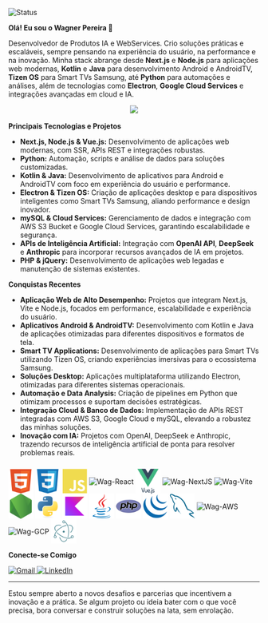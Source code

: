 ![Status](./profile-3d-contrib/profile-toronto.svg)

**Olá! Eu sou o Wagner Pereira 👋**

  

Desenvolvedor de Produtos IA e WebServices. Crio soluções práticas e escaláveis, sempre pensando na experiência do usuário, na performance e na inovação. Minha stack abrange desde **Next.js** e **Node.js** para aplicações web modernas, **Kotlin** e **Java** para desenvolvimento Android e AndroidTV, **Tizen OS** para Smart TVs Samsung, até **Python** para automações e análises, além de tecnologias como **Electron**, **Google Cloud Services** e integrações avançadas em cloud e IA.

<div align="center">
  <a href="https://github.com/wagnerpereiradev">
    <img height="150em" src="https://github-readme-stats.vercel.app/api/top-langs/?username=wagnerpereiradev&layout=compact&langs_count=7&text_color=ffffff&title_color=ffee32&bg_color=080708&border_radius=20px&border_color=ffd100"/>
  </a>
</div>

**Principais Tecnologias e Projetos**

- **Next.js, Node.js & Vue.js:** Desenvolvimento de aplicações web modernas, com SSR, APIs REST e integrações robustas.
- **Python:** Automação, scripts e análise de dados para soluções customizadas.
- **Kotlin & Java:** Desenvolvimento de aplicativos para Android e AndroidTV com foco em experiência do usuário e performance.
- **Electron & Tizen OS:** Criação de aplicações desktop e para dispositivos inteligentes como Smart TVs Samsung, aliando performance e design inovador.
- **mySQL & Cloud Services:** Gerenciamento de dados e integração com AWS S3 Bucket e Google Cloud Services, garantindo escalabilidade e segurança.
- **APIs de Inteligência Artificial:** Integração com **OpenAI API**, **DeepSeek** e **Anthropic** para incorporar recursos avançados de IA em projetos.
- **PHP & jQuery:** Desenvolvimento de aplicações web legadas e manutenção de sistemas existentes.

**Conquistas Recentes**

- **Aplicação Web de Alto Desempenho:** Projetos que integram Next.js, Vite e Node.js, focados em performance, escalabilidade e experiência do usuário.
- **Aplicativos Android & AndroidTV:** Desenvolvimento com Kotlin e Java de aplicações otimizadas para diferentes dispositivos e formatos de tela.
- **Smart TV Applications:** Desenvolvimento de aplicações para Smart TVs utilizando Tizen OS, criando experiências imersivas para o ecossistema Samsung.
- **Soluções Desktop:** Aplicações multiplataforma utilizando Electron, otimizadas para diferentes sistemas operacionais.
- **Automação e Data Analysis:** Criação de pipelines em Python que otimizam processos e suportam decisões estratégicas.
- **Integração Cloud & Banco de Dados:** Implementação de APIs REST integradas com AWS S3, Google Cloud e mySQL, elevando a robustez das minhas soluções.
- **Inovação com IA:** Projetos com OpenAI, DeepSeek e Anthropic, trazendo recursos de inteligência artificial de ponta para resolver problemas reais.

<div style="display: inline-block; margin-top: 10px;">
  <img align="center" alt="Wag-HTML" width="50" src="https://raw.githubusercontent.com/devicons/devicon/master/icons/html5/html5-original.svg">
  <img align="center" alt="Wag-CSS" width="50" src="https://raw.githubusercontent.com/devicons/devicon/master/icons/css3/css3-original.svg">
  <img align="center" alt="Wag-JS" width="50" src="https://raw.githubusercontent.com/devicons/devicon/master/icons/javascript/javascript-plain.svg">
  <img align="center" alt="Wag-React" width="50" src="https://cdn.jsdelivr.net/gh/devicons/devicon/icons/react/react-original-wordmark.svg"/>
  <img align="center" alt="Wag-Vue" width="50" src="https://raw.githubusercontent.com/devicons/devicon/master/icons/vuejs/vuejs-original-wordmark.svg">
  <img align="center" alt="Wag-NextJS" width="50" src="https://cdn.jsdelivr.net/gh/devicons/devicon/icons/nextjs/nextjs-original.svg">
  <img align="center" alt="Wag-Vite" width="50" src="https://vitejs.dev/logo.svg">
  <img align="center" alt="Wag-NodeJS" width="50" src="https://raw.githubusercontent.com/devicons/devicon/master/icons/nodejs/nodejs-original.svg">
  <img align="center" alt="Wag-Python" width="50" src="https://raw.githubusercontent.com/devicons/devicon/master/icons/python/python-original.svg">
  <img align="center" alt="Wag-Kotlin" width="50" src="https://raw.githubusercontent.com/devicons/devicon/master/icons/kotlin/kotlin-original.svg">
  <img align="center" alt="Wag-Java" width="50" src="https://raw.githubusercontent.com/devicons/devicon/master/icons/java/java-original.svg">
  <img align="center" alt="Wag-PHP" width="50" src="https://raw.githubusercontent.com/devicons/devicon/master/icons/php/php-original.svg">
  <img align="center" alt="Wag-jQuery" width="50" src="https://raw.githubusercontent.com/devicons/devicon/master/icons/jquery/jquery-original.svg">
  <img align="center" alt="Wag-MySQL" width="50" src="https://raw.githubusercontent.com/devicons/devicon/master/icons/mysql/mysql-original.svg">
  <img align="center" alt="Wag-AWS" width="50" src="https://a0.awsstatic.com/libra-css/images/logos/aws_smile-header-desktop-en-white_59x35@2x.png">
  <img align="center" alt="Wag-GCP" width="50" src="https://www.vectorlogo.zone/logos/google_cloud/google_cloud-icon.svg">
  <img align="center" alt="Wag-Electron" width="50" src="https://raw.githubusercontent.com/devicons/devicon/master/icons/electron/electron-original.svg">
</div>

**Conecte-se Comigo**

<div>
  <a href="mailto:wagnerpereiradev@gmail.com" target="_blank">
    <img src="https://img.shields.io/badge/Gmail-000000?style=for-the-badge&logo=gmail&logoColor=ffd100" alt="Gmail">
  </a>
  <a href="https://www.linkedin.com/in/owrp/" target="_blank">
    <img src="https://img.shields.io/badge/LinkedIn-000000?style=for-the-badge&logo=linkedin&logoColor=ffd100" alt="LinkedIn">
  </a>
</div>

---

Estou sempre aberto a novos desafios e parcerias que incentivem a inovação e a prática. Se algum projeto ou ideia bater com o que você precisa, bora conversar e construir soluções na lata, sem enrolação.
